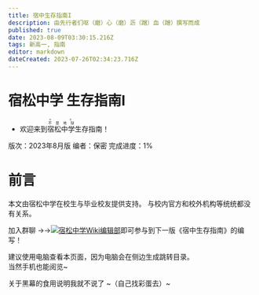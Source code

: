 ```yaml
---
title: 宿中生存指南I
description: 由先行者们呕（磨）心（磨）沥（蹭）血（蹭）撰写而成
published: true
date: 2023-08-09T03:30:15.216Z
tags: 新高一, 指南
editor: markdown
dateCreated: 2023-07-26T02:34:23.716Z
---
```


# 宿松中学 生存指南I
+ 欢迎来到<ruby>宿松中学<rt><ruby>不 是 地 狱<rt>天 堂</ruby></ruby>生存指南！

版次：2023年8月版
编者：保密
完成进度：1%

# 前言
本文由宿松中学在校生与毕业校友提供支持。
与校内官方和校外机构等统统都没有关系。

加入群聊 →→<a target="_blank" href="https://qm.qq.com/cgi-bin/qm/qr?k=EwQgXsyOcX-WKSybkAPortmqktHhKTQI&jump_from=webapi&authKey=jCy7xGfxsmMkYBvLunub0IXn39Y+qrCPmZgSLgpgrHJlgXrXRqJlauQU9KpDjbaM"><img border="0" src="//pub.idqqimg.com/wpa/images/group.png" alt="宿松中学Wiki编辑部" title="宿松中学Wiki编辑部"></a>即可参与到下一版《宿中生存指南》的编写！

建议使用电脑查看本页面，因为电脑会在侧边生成跳转目录。<br><span class="heimu" title="喂，看得见吗？看得见吗？你能看到吧(#`O′)">当然手机也能阅览~</span>

关于黑幕的食用说明我就不说了
~（自己找彩蛋去）~

